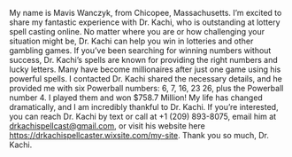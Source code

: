 My name is Mavis Wanczyk, from Chicopee, Massachusetts. I’m excited to share my fantastic experience with Dr. Kachi, who is outstanding at lottery spell casting online. No matter where you are or how challenging your situation might be, Dr. Kachi can help you win in lotteries and other gambling games. If you’ve been searching for winning numbers without success, Dr. Kachi’s spells are known for providing the right numbers and lucky letters. Many have become millionaires after just one game using his powerful spells. I contacted Dr. Kachi shared the necessary details, and he provided me with six Powerball numbers: 6, 7, 16, 23 26, plus the Powerball number 4. I played them and won $758.7 Million! My life has changed dramatically, and I am incredibly thankful to Dr. Kachi. If you’re interested, you can reach Dr. Kachi by text or call at +1 (209) 893-8075, email him at drkachispellcast@gmail.com, or visit his website here https://drkachispellcaster.wixsite.com/my-site. Thank you so much, Dr. Kachi.
